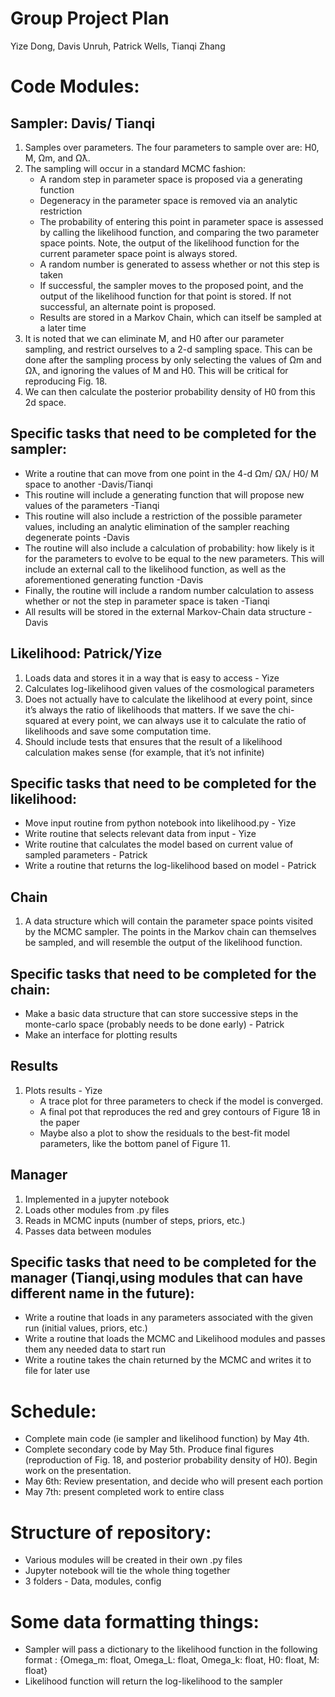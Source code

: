 # Group Project Plan
Yize Dong, Davis Unruh, Patrick Wells, Tianqi Zhang


# Code Modules:

## **Sampler: Davis/ Tianqi**
1. Samples over parameters. The four parameters to sample over are: H0, M, Ωm, and Ωƛ. 
2. The sampling will occur in a standard MCMC fashion: 
    - A random step in parameter space is proposed via a generating function
    - Degeneracy in the parameter space is removed via an analytic restriction
    - The probability of entering this point in parameter space is assessed by calling the likelihood function, and comparing the two parameter space points. Note, the output of the likelihood function for the current parameter space point is always stored. 
    - A random number is generated to assess whether or not this step is taken
    - If successful, the sampler moves to the proposed point, and the output of the likelihood function for that point is stored. If not successful, an alternate point is proposed. 
    - Results are stored in a Markov Chain, which can itself be sampled at a later time
3. It is noted that we can eliminate M, and H0 after our parameter sampling, and restrict ourselves to a 2-d sampling space. This can be done after the sampling process by only selecting the values of Ωm and Ωƛ, and ignoring the values of M and H0. This will be critical for reproducing Fig. 18. 
4. We can then calculate the posterior probability density of H0 from this 2d space. 
## Specific tasks that need to be completed for the sampler:
- Write a routine that can move from one point in the 4-d Ωm/ Ωƛ/ H0/ M space to another -Davis/Tianqi
- This routine will include a generating function that will propose new values of the parameters -Tianqi
- This routine will also include a restriction of the possible parameter values, including an analytic elimination of the sampler reaching degenerate points -Davis
- The routine will also include a calculation of probability: how likely is it for the parameters to evolve to be equal to the new parameters. This will include an external call to the likelihood function, as well as the aforementioned generating function -Davis
- Finally, the routine will include a random number calculation to assess whether or not the step in parameter space is taken -Tianqi
- All results will be stored in the external Markov-Chain data structure -Davis



## **Likelihood: Patrick/Yize**
1. Loads data and stores it in a way that is easy to access - Yize
2. Calculates log-likelihood given values of the cosmological parameters
3. Does not actually have to calculate the likelihood at every point, since it’s always the ratio of likelihoods that matters. If we save the chi-squared at every point, we can always use it to calculate the ratio of likelihoods and save some computation time.
4. Should include tests that ensures that the result of a likelihood calculation makes sense (for example, that it’s not infinite)
## Specific tasks that need to be completed for the likelihood:
- Move input routine from python notebook into likelihood.py - Yize
- Write routine that selects relevant data from input - Yize
- Write routine that calculates the model based on current value of sampled parameters -  Patrick
- Write a routine that returns the log-likelihood based on model - Patrick


## **Chain**
1. A data structure which will contain the parameter space points visited by the MCMC sampler. The points in the Markov chain can themselves be sampled, and will resemble the output of the likelihood function. 
## Specific tasks that need to be completed for the chain:
- Make a basic data structure that can store successive steps in the monte-carlo space (probably needs to be done early) - Patrick
- Make an interface for plotting results


## **Results**
1. Plots results - Yize
    - A trace plot for three parameters to check if the model is converged.
    - A final pot that reproduces the red and grey contours of Figure 18 in the paper
    - Maybe also a plot to show the residuals to the best-fit model parameters, like the bottom panel of Figure 11.


## **Manager**
1. Implemented in a jupyter notebook
2. Loads other modules from .py files
3. Reads in MCMC inputs (number of steps, priors, etc.)
4. Passes data between modules 
## Specific tasks that need to be completed for the manager (Tianqi,using modules that can have different name in the future):
- Write a routine that loads in any parameters associated with the given run (initial values, priors, etc.)
- Write a routine that loads the MCMC and Likelihood modules and passes them any needed data to start run
- Write a routine takes the chain returned by the MCMC and writes it to file for later use

# Schedule:
- Complete main code (ie sampler and likelihood function) by May 4th.
- Complete secondary code by May 5th. Produce final figures (reproduction of Fig. 18, and posterior probability density of H0). Begin work on the presentation.
- May 6th: Review presentation, and decide who will present each portion
- May 7th: present completed work to entire class

# Structure of repository:
- Various modules will be created in their own .py files
- Jupyter notebook will tie the whole thing together
- 3 folders - Data, modules, config



# Some data formatting things:
- Sampler will pass a dictionary to the likelihood function in the following format : {Omega_m: float, Omega_L: float, Omega_k: float, H0: float, M: float}
- Likelihood function will return the log-likelihood to the sampler
